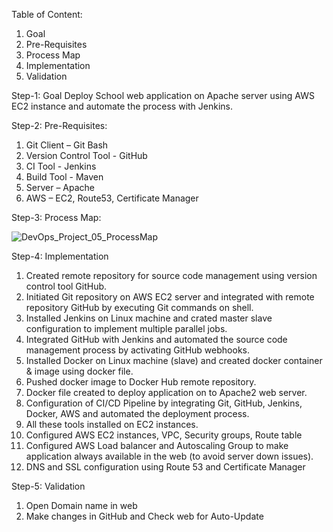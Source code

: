Table of Content:
1.	Goal
2.	Pre-Requisites
3.	Process Map
4.	Implementation
5.	Validation

Step-1: Goal
Deploy School web application on Apache server using AWS EC2 instance and automate the process with Jenkins.

Step-2: Pre-Requisites:
1.	Git Client – Git Bash
2.	Version Control Tool - GitHub
3.	CI Tool - Jenkins
4.	Build Tool - Maven
5.	Server – Apache
6.	AWS – EC2, Route53, Certificate Manager

Step-3: Process Map:

![DevOps_Project_05_ProcessMap](https://user-images.githubusercontent.com/121715127/213105047-5e50dd11-a48f-427d-be44-520988da9236.png)

Step-4: Implementation
1. Created remote repository for source code management using version control tool GitHub.
2. Initiated Git repository on AWS EC2 server and integrated with remote repository GitHub by executing Git commands on shell.
3. Installed Jenkins on Linux machine and crated master slave configuration to implement multiple parallel jobs.
4. Integrated GitHub with Jenkins and automated the source code management process by activating GitHub webhooks.
5. Installed Docker on Linux machine (slave) and created docker container & image using docker file.
6. Pushed docker image to Docker Hub remote repository.
7. Docker file created to deploy application on to Apache2 web server. 
8. Configuration of CI/CD Pipeline by integrating Git, GitHub, Jenkins, Docker, AWS and automated the deployment process.
9. All these tools installed on EC2 instances. 
10. Configured AWS EC2 instances, VPC, Security groups, Route table
11. Configured AWS Load balancer and Autoscaling Group to make application always available in the web (to avoid server down issues).
12. DNS and SSL configuration using Route 53 and Certificate Manager

Step-5: Validation
1. Open Domain name in web
2. Make changes in GitHub and Check web for Auto-Update
